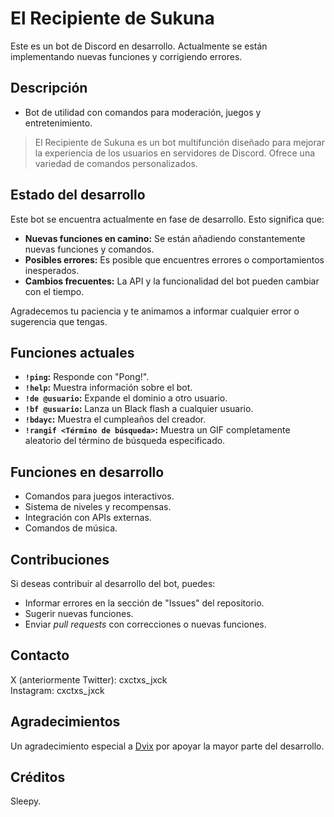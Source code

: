 # El Recipiente de Sukuna

Este es un bot de Discord en desarrollo. Actualmente se están implementando nuevas funciones y corrigiendo errores.

## Descripción

*   Bot de utilidad con comandos para moderación, juegos y entretenimiento.

> El Recipiente de Sukuna es un bot multifunción diseñado para mejorar la experiencia de los usuarios en servidores de Discord. Ofrece una variedad de comandos personalizados.

## Estado del desarrollo

Este bot se encuentra actualmente en fase de desarrollo. Esto significa que:

*   **Nuevas funciones en camino:** Se están añadiendo constantemente nuevas funciones y comandos.
*   **Posibles errores:** Es posible que encuentres errores o comportamientos inesperados.
*   **Cambios frecuentes:** La API y la funcionalidad del bot pueden cambiar con el tiempo.

Agradecemos tu paciencia y te animamos a informar cualquier error o sugerencia que tengas.

## Funciones actuales

*   **`!ping`:** Responde con "Pong!".
*   **`!help`:** Muestra información sobre el bot.
*   **`!de @usuario`:** Expande el dominio a otro usuario.
*   **`!bf @usuario`:** Lanza un Black flash a cualquier usuario.
*   **`!bdayc`:** Muestra el cumpleaños del creador.
*   **`!rangif <Término de búsqueda>`:** Muestra un GIF completamente aleatorio del término de búsqueda especificado.

## Funciones en desarrollo

*   Comandos para juegos interactivos.
*   Sistema de niveles y recompensas.
*   Integración con APIs externas.
*   Comandos de música.

## Contribuciones

Si deseas contribuir al desarrollo del bot, puedes:

*   Informar errores en la sección de "Issues" del repositorio.
*   Sugerir nuevas funciones.
*   Enviar *pull requests* con correcciones o nuevas funciones.

## Contacto

X (anteriormente Twitter): cxctxs_jxck <br>
Instagram: cxctxs_jxck

## Agradecimientos

Un agradecimiento especial a [Dvix](https://github.com/Dvix-dev) por apoyar la mayor parte del desarrollo.

## Créditos

Sleepy.